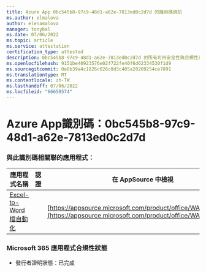 ```yaml
---
title: Azure App 0bc545b8-97c9-48d1-a62e-7813ed0c2d7d 的識別碼資訊
ms.author: elmalova
author: elenamalova
manager: tonybal
ms.date: 07/06/2022
ms.topic: article
ms.service: attestation
certification_type: attested
description: 0bc545b8-97c9-48d1-a62e-7813ed0c2d7d 的所有可用安全性與合規性資訊。
ms.openlocfilehash: 9151be40923576e02f722fe40f6d62334530f1d9
ms.sourcegitcommit: 0a0b39a4c1826c026c0d3c405a20209254ce7891
ms.translationtype: MT
ms.contentlocale: zh-TW
ms.lasthandoff: 07/06/2022
ms.locfileid: "66650574"
---
```

# <a name="azure-app-id-0bc545b8-97c9-48d1-a62e-7813ed0c2d7d"></a>Azure App識別碼：0bc545b8-97c9-48d1-a62e-7813ed0c2d7d


### <a name="apps-associated-with-this-id"></a>與此識別碼相關聯的應用程式：
| **應用程式名稱** | **認證** | **在 AppSource 中檢視** |
|--------------|---------------|-----------------------|
| [Excel-to-Word 檔自動化](../forward/WA104380955.md) |  | [https://appsource.microsoft.com/product/office/WA104380955](https://appsource.microsoft.com/product/office/WA104380955) |

### <a name="microsoft-365-app-compliance-status"></a>Microsoft 365 應用程式合規性狀態
- 發行者證明狀態：已完成
